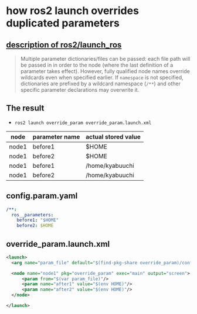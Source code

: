 # how ros2 launch overrides duplicated parameters

## [description of ros2/launch_ros](https://github.com/ros2/launch_ros/blob/2bf4e6057dea57669c19395f6f39d390bd420ee7/launch_ros/launch_ros/actions/node.py#L175-L182)

> Multiple parameter dictionaries/files can be passed: each file path will be passed in in order to the node (where the last definition of a parameter takes effect).
  However, fully qualified node names override wildcards even when specified earlier. If `namespace` is not specified, dictionaries are prefixed by a wildcard namespace (`/**`) and other specific parameter declarations may overwrite it.

## The result

* `ros2 launch override_param override_param.launch.xml`

| node  | parameter name | actual stored value |
|-------|----------------|---------------------|
| node1 | before1        | $HOME               |
| node1 | before2        | $HOME               |
| node1 | before1        | /home/kyabuuchi     |
| node1 | before2        | /home/kyabuuchi     |

## config.param.yaml

```yaml
/**:
  ros__parameters:
    before1: "$HOME"
    before2: $HOME
```

## override_param.launch.xml

```xml
<launch>
  <arg name="param_file" default="$(find-pkg-share override_param)/config/config.param.yaml"/>

  <node name="node1" pkg="override_param" exec="main" output="screen">
      <param from="$(var param_file)"/>
      <param name="after1" value="$(env HOME)"/>
      <param name="after2" value="$(env HOME)"/>
  </node>

</launch>
```
